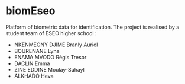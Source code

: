 # biomEseo
Platform of biometric data for identification. The project is realised by a student team of ESEO higher school : 
- NKENMEGNY DJIME Branly Auriol
- BOURENANE Lyna
- ENAMA MVODO Régis Tresor
- DACLIN Emma
- ZINE EDDINE Moulay-Suhayl
- ALKHADO Heva
